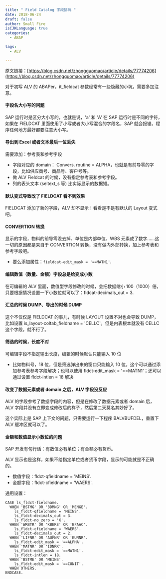 ```yaml
---
title: " Field Catalog 字段排坑 "
date: 2018-06-24
draft: false
author: Small Fire
isCJKLanguage: true
categories: 
  - ABAP

tags: 
  - ALV

---
```


原文链接：[https://blog.csdn.net/zhongguomao/article/details/77774206](https://blog.csdn.net/zhongguomao/article/details/77774206)



对于初写 ALV 的 ABAPer，it_fieldcat 参数经常有一些隐藏的小坑，需要多加注意。

#### 字段名大小写的问题

SAP 运行时是区分大小写的，也就是说，'a' 和 'A' 在 SAP 运行时是不同的字符，如果在 FIELDCAT 里面使用了小写或者大小写混合的字段名，SAP 就会报错。程序任何地方最好都要注意大小写。

#### 导出到 Excel 或者文本最后一位丢失

需要添加：参考表和参考字段

- 字段对应的 domain： Convers. routine = ALPHA，也就是有前导零的字段，比如供应商号、商品号、客户号等。
- 做 ALV Fieldcat 的时候，没有指定参考表和参考字段。
- 列的表头文本 (seltext_s 等) 比实际显示的数据短。

#### 默认变式导致改了 FIELDCAT 看不到效果

FIELDCAT 添加了新的字段，ALV 却不显示！看看是不是有默认的 Layout 变式吧。

#### CONVERTION 转换

显示的字段，物料的前导零没去掉、单位是内部单位、WBS 元素成了数字......这一切的原因都是来自于 CONVERTION 转换，没有做内外部转换，加上参考表和参考字段吧。

- 要么添加属性：`fieldcat-edit_mask = '==MATN1'`.

#### 编辑数值（数量、金额）字段总是给变成小数

在可编辑的 ALV 里面，数值型字段修改的时候，会把数据缩小 100（1000）倍，只要根据情况设置一下小数位就可以了：fldcat-decimals_out = 3.

#### 汇总的时候 DUMP、导出的时候 DUMP

这个不仅仅是 FIELDCAT 的事儿，有时候 LAYOUT 设置不对也会导致 DUMP，比如设置 is_layout-coltab_fieldname = 'CELLC'。但是内表根本就没有 CELLC 这个字段，就不行了。

#### 筛选的时候，长度不对

可编辑字段不指定输出长度，编辑的时候默认只能输入 10 位

- 比如物料号，18 位，但是筛选弹出来的窗口只能输入 10 位。这个可以通过添加参考表参考字段解决；也可以使用 fldct-edit_mask = '==MATN1'；还可以通过设置 fldct-intlen = 18 解决 

#### 改变了数据元素或者 domain 之后，ALV 字段没反应 

ALV 的字段参考了数据字段的内容，但是在修改了数据元素或者 domain 后，ALV 字段并没有立即变成修改后的样子，然后第二天莫名其妙好了。

这个实际上是 SAP 上下文的问题，只需要运行一下程序 BALVBUFDEL，重置下 ALV 缓冲区就可以了。

#### 金额和数值显示小数位的问题

SAP 开发有句行话：有数值必有单位；有金额必有货币。

ALV 显示也是这样，如果不给指定单位或者货币字段，显示的可能就是不正确的。

- 数值字段：fldct-qfieldname = 'MEINS'.
-  金额字段：fldct-cfieldname = 'WAERS'. 

通用设置：

```ABAP
CASE ls_fldct-fieldname.
  WHEN 'BSTMG' OR 'BDMNG' OR 'MENGE'.
    ls_fldct-qfieldname = 'MEINS'.
    ls_fldct-decimals_out = 3.
    ls_fldct-no_zero = 'X'.
  WHEN 'WRBTR' OR 'KBERE' OR 'BFAAC'.
    ls_fldct-cfieldname = 'WAERS'.
    ls_fldct-decimals_out = 2.
  WHEN 'LIFNR' OR 'AUFNR' OR 'KUNNR'.
    ls_fldct-edit_mask = '==ALPHA'.
  WHEN 'MATNR' OR 'IDNRK'.
    ls_fldct-edit_mask = '==MATN1'.
  	ls_fldct-intlen = 18.
  WHEN 'BSTME' OR 'MEINS'.
    ls_fldct-edit_mask = '==CUNIT'.
  WHEN OTHERS.
ENDCASE.
```



